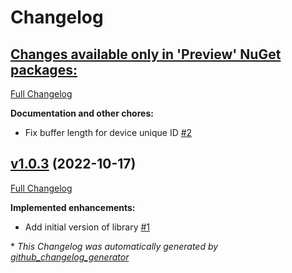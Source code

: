 # Changelog

## [**Changes available only in 'Preview' NuGet packages:**](https://github.com/nanoframework/nanoFramework.Hardware.GiantGecko/tree/HEAD)

[Full Changelog](https://github.com/nanoframework/nanoFramework.Hardware.GiantGecko/compare/v1.0.3...HEAD)

**Documentation and other chores:**

- Fix buffer length for device unique ID [\#2](https://github.com/nanoframework/nanoFramework.Hardware.GiantGecko/pull/2)

## [v1.0.3](https://github.com/nanoframework/nanoFramework.Hardware.GiantGecko/tree/v1.0.3) (2022-10-17)

[Full Changelog](https://github.com/nanoframework/nanoFramework.Hardware.GiantGecko/compare/4623f5de96220362484a8c1a59bc2c0b184817ff...v1.0.3)

**Implemented enhancements:**

- Add initial version of library [\#1](https://github.com/nanoframework/nanoFramework.Hardware.GiantGecko/pull/1)



\* *This Changelog was automatically generated by [github_changelog_generator](https://github.com/github-changelog-generator/github-changelog-generator)*
